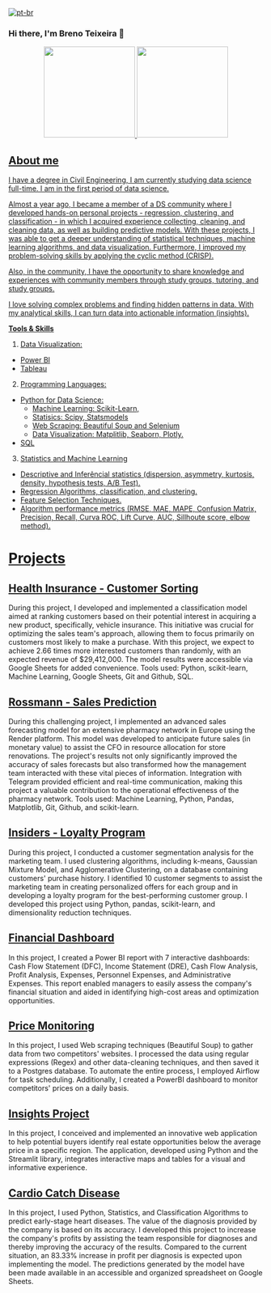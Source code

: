 [![pt-br](https://img.shields.io/badge/lang-pt--br-green.svg)](https://github.com/BrenoTeixeira/BrenoTeixeira/blob/main/README.pt.md)

### Hi there, I'm Breno Teixeira 👋
<div align="center">
<a href="https://github.com/BrenoTeixeira">
<img height="180em" src="https://github-readme-stats.vercel.app/api?username=BrenoTeixeira&show_icons=true&theme=gruvbox"
/>
<img  height="180em"                                   
src="https://github-readme-stats.vercel.app/api/top-langs/?username=BrenoTeixeira&theme=gruvbox&layout=compact"
/>                      
</div>


## About me
I have a degree in Civil Engineering, I am currently studying data science full-time. I am in the first period of data science.


Almost a year ago, I became a member of a DS community where I developed hands-on personal projects - regression, clustering, and classification - in which I acquired experience collecting, cleaning, and cleaning data, as well as building predictive models. With these projects, I was able to get a deeper understanding of statistical techniques, machine learning algorithms, and data visualization. Furthermore, I improved my problem-solving skills by applying the cyclic method (CRISP).

Also, in the community, I have the opportunity to share knowledge and experiences with community members through study groups, tutoring, and study groups.

I love solving complex problems and finding hidden patterns in data. With my analytical skills, I can turn data into actionable information (insights).

**Tools & Skills**

1. Data Visualization:
  - Power BI
  - Tableau
    
2. Programming Languages:
  - Python for Data Science:
    - Machine Learning: Scikit-Learn,
    - Statisics: Scipy, Statsmodels
    - Web Scraping: Beautiful Soup and Selenium
    - Data Visualization: Matplitlib, Seaborn, Plotly.
  - SQL
    
3. Statistics and Machine Learning
  - Descriptive and Inferêncial statistics (dispersion, asymmetry, kurtosis, density, hypothesis tests, A/B Test).
  - Regression Algorithms, classification, and clustering.
  - Feature Selection Techniques.
  - Algorithm performance metrics (RMSE, MAE, MAPE, Confusion Matrix, Precision, Recall, Curva ROC, Lift Curve, AUC, Sillhoute score, elbow method).


# Projects

## [Health Insurance - Customer Sorting](https://github.com/BrenoTeixeira/health_insurance_ranking)

During this project, I developed and implemented a classification model aimed at ranking customers based on their potential interest in acquiring a new product, specifically, vehicle insurance. This initiative was crucial for optimizing the sales team's approach, allowing them to focus primarily on customers most likely to make a purchase. With this project, we expect to achieve 2.66 times more interested customers than randomly, with an expected revenue of $29,412,000. The model results were accessible via Google Sheets for added convenience. Tools used: Python, scikit-learn, Machine Learning, Google Sheets, Git and Github, SQL.

## [Rossmann - Sales Prediction](https://github.com/BrenoTeixeira/rossman-sales-prediction-project)


During this challenging project, I implemented an advanced sales forecasting model for an extensive pharmacy network in Europe using the Render platform. This model was developed to anticipate future sales (in monetary value) to assist the CFO in resource allocation for store renovations. The project's results not only significantly improved the accuracy of sales forecasts but also transformed how the management team interacted with these vital pieces of information. Integration with Telegram provided efficient and real-time communication, making this project a valuable contribution to the operational effectiveness of the pharmacy network. Tools used: Machine Learning, Python, Pandas, Matplotlib, Git, Github, and scikit-learn.

## [Insiders - Loyalty Program](https://github.com/BrenoTeixeira/insider_fidelity_program)

During this project, I conducted a customer segmentation analysis for the marketing team. I used clustering algorithms, including k-means, Gaussian Mixture Model, and Agglomerative Clustering, on a database containing customers' purchase history. I identified 10 customer segments to assist the marketing team in creating personalized offers for each group and in developing a loyalty program for the best-performing customer group. I developed this project using Python, pandas, scikit-learn, and dimensionality reduction techniques.

## [Financial Dashboard](https://brenoteixeira.github.io/porfolio/financial-report)

In this project, I created a Power BI report with 7 interactive dashboards: Cash Flow Statement (DFC), Income Statement (DRE), Cash Flow Analysis, Profit Analysis, Expenses, Personnel Expenses, and Administrative Expenses. This report enabled managers to easily assess the company's financial situation and aided in identifying high-cost areas and optimization opportunities.

## [Price Monitoring](https://github.com/BrenoTeixeira/star_jeans_ETL_and_visualization)

In this project, I used Web scraping techniques (Beautiful Soup) to gather data from two competitors' websites. I processed the data using regular expressions (Regex) and other data-cleaning techniques, and then saved it to a Postgres database. To automate the entire process, I employed Airflow for task scheduling. Additionally, I created a PowerBI dashboard to monitor competitors' prices on a daily basis.

## [Insights Project](https://github.com/BrenoTeixeira/house-rocket-insights-project)

In this project, I conceived and implemented an innovative web application to help potential buyers identify real estate opportunities below the average price in a specific region. The application, developed using Python and the Streamlit library, integrates interactive maps and tables for a visual and informative experience.

## [Cardio Catch Disease](https://github.com/BrenoTeixeira/cardio_catch_disease)

In this project, I used Python, Statistics, and Classification Algorithms to predict early-stage heart diseases. The value of the diagnosis provided by the company is based on its accuracy. I developed this project to increase the company's profits by assisting the team responsible for diagnoses and thereby improving the accuracy of the results. Compared to the current situation, an 83.33% increase in profit per diagnosis is expected upon implementing the model. The predictions generated by the model have been made available in an accessible and organized spreadsheet on Google Sheets.

